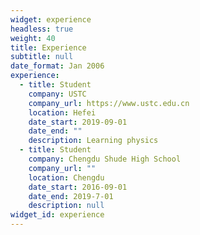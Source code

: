 ```yaml
---
widget: experience
headless: true
weight: 40
title: Experience
subtitle: null
date_format: Jan 2006
experience:
  - title: Student
    company: USTC
    company_url: https://www.ustc.edu.cn
    location: Hefei
    date_start: 2019-09-01
    date_end: ""
    description: Learning physics
  - title: Student
    company: Chengdu Shude High School
    company_url: ""
    location: Chengdu
    date_start: 2016-09-01
    date_end: 2019-7-01
    description: null
widget_id: experience
---
```


